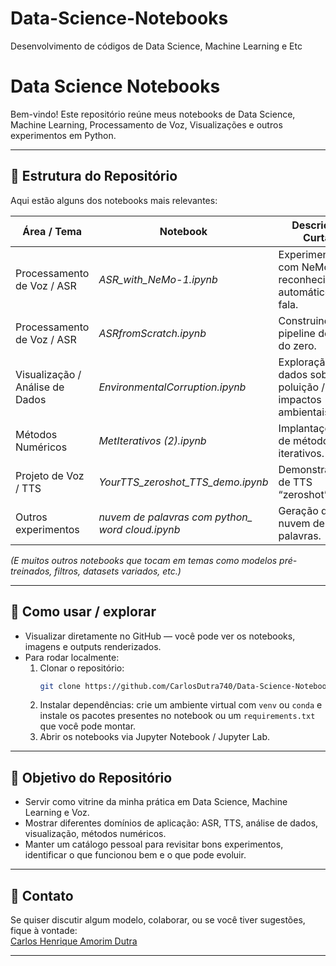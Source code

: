 # Data-Science-Notebooks
Desenvolvimento de códigos de Data Science, Machine Learning e Etc

# Data Science Notebooks

Bem-vindo! Este repositório reúne meus notebooks de Data Science, Machine Learning, Processamento de Voz, Visualizações e outros experimentos em Python.

---

## 📂 Estrutura do Repositório

Aqui estão alguns dos notebooks mais relevantes:

| Área / Tema | Notebook | Descrição Curta |
|-------------|----------|------------------|
| Processamento de Voz / ASR | *ASR_with_NeMo-1.ipynb* | Experimentos com NeMo para reconhecimento automático de fala. |
| Processamento de Voz / ASR | *ASRfromScratch.ipynb* | Construindo pipeline de ASR do zero. |
| Visualização / Análise de Dados | *EnvironmentalCorruption.ipynb* | Exploração de dados sobre poluição / impactos ambientais. |
| Métodos Numéricos | *MetIterativos (2).ipynb* | Implantações de métodos iterativos. |
| Projeto de Voz / TTS | *YourTTS_zeroshot_TTS_demo.ipynb* | Demonstração de TTS “zeroshot”. |
| Outros experimentos | *nuvem de palavras com python_ word cloud.ipynb* | Geração de nuvem de palavras. |

*(E muitos outros notebooks que tocam em temas como modelos pré-treinados, filtros, datasets variados, etc.)*

---

## 🚀 Como usar / explorar

- Visualizar diretamente no GitHub — você pode ver os notebooks, imagens e outputs renderizados.  
- Para rodar localmente:
  1. Clonar o repositório:  
     ```bash
     git clone https://github.com/CarlosDutra740/Data-Science-Notebooks.git
     ```
  2. Instalar dependências: crie um ambiente virtual com `venv` ou `conda` e instale os pacotes presentes no notebook ou um `requirements.txt` que você pode montar.  
  3. Abrir os notebooks via Jupyter Notebook / Jupyter Lab.


---

## 🎯 Objetivo do Repositório

- Servir como vitrine da minha prática em Data Science, Machine Learning e Voz.  
- Mostrar diferentes domínios de aplicação: ASR, TTS, análise de dados, visualização, métodos numéricos.  
- Manter um catálogo pessoal para revisitar bons experimentos, identificar o que funcionou bem e o que pode evoluir.

---



## 🤝 Contato

Se quiser discutir algum modelo, colaborar, ou se você tiver sugestões, fique à vontade:  
[Carlos Henrique Amorim Dutra](https://github.com/CarlosDutra740) 

---


